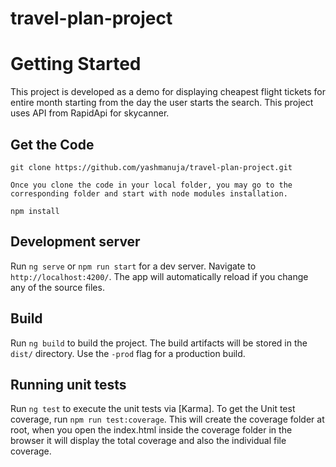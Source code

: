 # travel-plan-project

# Getting Started

This project is developed as a demo for displaying cheapest flight tickets for entire month starting from the day the user starts the search. This project uses API from RapidApi for skycanner.

## Get the Code
```
git clone https://github.com/yashmanuja/travel-plan-project.git

Once you clone the code in your local folder, you may go to the corresponding folder and start with node modules installation.

npm install
```

## Development server

Run `ng serve` or `npm run start` for a dev server. Navigate to `http://localhost:4200/`. The app will automatically reload if you change any of the source files.

## Build

Run `ng build` to build the project. The build artifacts will be stored in the `dist/` directory. Use the `-prod` flag for a production build.

## Running unit tests

Run `ng test` to execute the unit tests via [Karma].
To get the Unit test coverage, run `npm run test:coverage`. This will create the coverage folder at root, when you open the index.html inside the coverage folder in the browser it will display the total coverage and also the individual file coverage.

